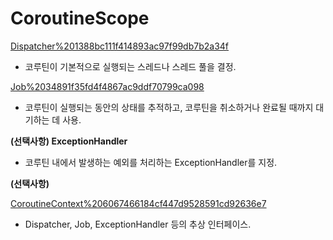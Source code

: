 # CoroutineScope

[Dispatcher%201388bc111f414893ac97f99db7b2a34f](Dispatcher%201388bc111f414893ac97f99db7b2a34f)

- 코루틴이 기본적으로 실행되는 스레드나 스레드 풀을 결정.

[Job%2034891f35fd4f4867ac9ddf70799ca098](Job%2034891f35fd4f4867ac9ddf70799ca098)

- 코루틴이 실행되는 동안의 상태를 추적하고, 코루틴을 취소하거나 완료될 때까지 대기하는 데 사용.

**(선택사항) ExceptionHandler**

- 코루틴 내에서 발생하는 예외를 처리하는 ExceptionHandler를 지정.

**(선택사항)** 

[CoroutineContext%206067466184cf447d9528591cd92636e7](CoroutineContext%206067466184cf447d9528591cd92636e7)

- Dispatcher, Job, ExceptionHandler 등의 추상 인터페이스.